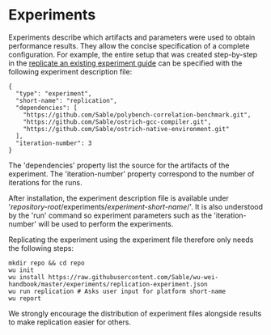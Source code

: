 # Experiments

Experiments describe which artifacts and parameters were used to obtain performance results. They allow the concise specification of a complete configuration. For example, the entire setup that was created step-by-step in the [replicate an existing experiment guide](replicate-an-experiment.md) can be specified with the following experiment description file:

    {
      "type": "experiment",
      "short-name": "replication",
      "dependencies": [
        "https://github.com/Sable/polybench-correlation-benchmark.git",
        "https://github.com/Sable/ostrich-gcc-compiler.git",
        "https://github.com/Sable/ostrich-native-environment.git"
      ],
      "iteration-number": 3
    }

The 'dependencies' property list the source for the artifacts of the experiment. The 'iteration-number' property correspond to the number of iterations for the runs. 

After installation, the experiment description file is available under '*repository-root*/experiments/*experiment-short-name*/'. It is also understood by the 'run' command so experiment parameters such as the 'iteration-number' will be used to perform the experiments.

Replicating the experiment using the experiment file therefore only needs the following steps:

    mkdir repo && cd repo
    wu init
    wu install https://raw.githubusercontent.com/Sable/wu-wei-handbook/master/experiments/replication-experiment.json
    wu run replication # Asks user input for platform short-name 
    wu report

We strongly encourage the distribution of experiment files alongside results to make replication easier for others.
